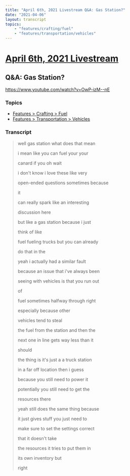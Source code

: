 ```yaml
---
title: "April 6th, 2021 Livestream Q&A: Gas Station?"
date: "2021-04-06"
layout: transcript
topics:
    - "features/crafting/fuel"
    - "features/transportation/vehicles"
---
```

# [April 6th, 2021 Livestream](../2021-04-06.md)
## Q&A: Gas Station?
https://www.youtube.com/watch?v=OwP-izM--nE

### Topics
* [Features > Crafting > Fuel](../topics/features/crafting/fuel.md)
* [Features > Transportation > Vehicles](../topics/features/transportation/vehicles.md)

### Transcript

> well gas station what does that mean
>
> i mean like you can fuel your your
>
> canard if you oh wait
>
> i don't know i love these like very
>
> open-ended questions sometimes because
>
> it
>
> can really spark like an interesting
>
> discussion here
>
> but like a gas station because i just
>
> think of like
>
> fuel fueling trucks but you can already
>
> do that in the
>
> yeah i actually had a similar fault
>
> because an issue that i've always been
>
> seeing with vehicles is that you run out
>
> of
>
> fuel sometimes halfway through right
>
> especially because other
>
> vehicles tend to steal
>
> the fuel from the station and then the
>
> next one in line gets way less than it
>
> should
>
> the thing is it's just a a truck station
>
> in a far off location then i guess
>
> because you still need to power it
>
> potentially you still need to get the
>
> resources there
>
> yeah still does the same thing because
>
> it just gives stuff you just need to
>
> make sure to set the settings correct
>
> that it doesn't take
>
> the resources it tries to put them in
>
> its own inventory but
>
> right
